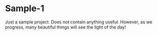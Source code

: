 # Sample-1
Just a sample project. Does not contain anything useful. However, as we progress, many beautiful things will see the light of the day!
